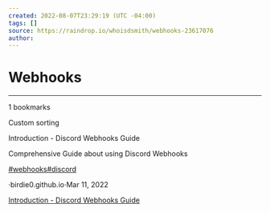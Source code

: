 ```yaml
---
created: 2022-08-07T23:29:19 (UTC -04:00)
tags: []
source: https://raindrop.io/whoisdsmith/webhooks-23617076
author: 
---
```


# Webhooks

---
1 bookmarks

Custom sorting

Introduction - Discord Webhooks Guide

Comprehensive Guide about using Discord Webhooks

[#webhooks](https://raindrop.io/whoisdsmith/webhooks-23617076/search/sort=-sort&perpage=30&page=0&search=%23webhooks)[#discord](https://raindrop.io/whoisdsmith/webhooks-23617076/search/sort=-sort&perpage=30&page=0&search=%23discord)

·birdie0.github.io·Mar 11, 2022

[Introduction - Discord Webhooks Guide](https://birdie0.github.io/discord-webhooks-guide/)
